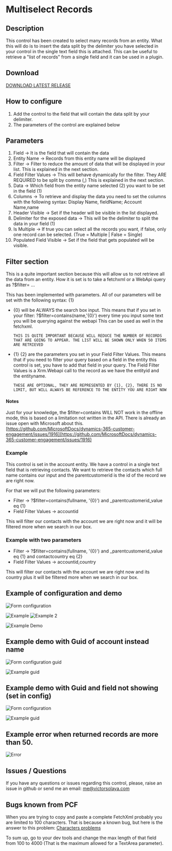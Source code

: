 # Multiselect Records

## Description

This control has been created to select many records from an entity.
What this will do is to insert the data split by the delimiter you have selected in your control in the single text field this is attached.
This can be useful to retrieve a "list of records" from a single field and it can be used in a plugin.

## Download

[DOWNLOAD LATEST RELEASE](https://github.com/victorsolaya/Multiselect_Records_PCF/releases/latest)

## How to configure

1. Add the control to the field that will contain the data split by your delimiter.
2. The parameters of the control are explained below

## Parameters

1. Field -> It is the field that will contain the data
2. Entity Name -> Records from this entity name will be displayed
3. Filter -> Filter to reduce the amount of data that will be displayed in your list. This is explained in the next section.
4. Field Filter Values -> This will behave dynamically for the filter. They ARE REQUIRED to be split by comma (,) This is explained in the next section.
5. Data -> Which field from the entity name selected (2) you want to be set in the field (1)
6. Columns -> To retrieve and display the data you need to set the columns with the following syntax: Display Name, fieldName; Account Name,name
7. Header Visible -> Set if the header will be visible in the list displayed.
8. Delimiter for the exposed data -> This will be the delimiter to split the data in your field (1)
9. Is Multiple -> If true you can select all the records you want, if false, only one record can be selected. (True = Multiple | False = Single)
10. Populated Field Visible -> Set if the field that gets populated will be visible.

## Filter section

This is a quite important section because this will allow us to not retrieve all the data from an entity.
How it is set is to take a fetchxml or a WebApi query as ?$filter= ...

This has been implemented with parameters. All of our parameters will be set with the following syntax: {1}

- {0} will be ALWAYS the search box input.
This means that if you set in your filter: ?$filter=contains(name,'{0}') every time you input some text you will be querying against the webapi
This can be used as well in the fetchxml.

      THIS IS QUITE IMPORTANT BECAUSE WILL REDUCE THE NUMBER OF RECORDS THAT ARE GOING TO APPEAR. THE LIST WILL BE SHOWN ONLY WHEN 50 ITEMS ARE RETRIEVED

- {1} {2} are the parameters you set in your Field Filter Values.
This means that if you need to filter your query based on a field in the entity this control is set, you have to add that field in your query.
The Field Filter Values is a Xrm.Webapi call to the record as we have the entityid and the entityname.

      THESE ARE OPTIONAL, THEY ARE REPRESENTED BY {1}, {2}, THERE IS NO LIMIT, BUT WILL ALWAYS BE REFERENCE TO THE ENTITY YOU ARE RIGHT NOW

#### Notes

Just for your knowledge, the $filter=contains WILL NOT work in the offline mode, this is based on a limitation not written in the API.
There is already an issue open with Microsoft about this. [https://github.com/MicrosoftDocs/dynamics-365-customer-engagement/issues/1916](https://github.com/MicrosoftDocs/dynamics-365-customer-engagement/issues/1916)

### Example

This control is set in the account entity.
We have a control in a single text field that is retrieving contacts.
We want to retrieve the contacts which full name contains our input and the parentcustomerid is the id of the record we are right now.

For that we will put the following parameters:
- Filter -> ?$filter=contains(fullname, '{0}') and _parentcustomerid_value eq {1}
- Field Filter Values -> accountid

This will filter our contacts with the account we are right now and it will be filtered more when we search in our box.

### Example with two parameters

- Filter -> ?$filter=contains(fullname, '{0}') and _parentcustomerid_value eq {1} and contactcountry eq {2}
- Field Filter Values -> accountid,country

This will filter our contacts with the account we are right now and its country plus it will be filtered more when we search in our box.

## Example of configuration and demo

![Form configuration](assets/configuration.png)

![Example](assets/example.png)
![Example 2](assets/example-2.png)

![Example Demo](assets/example-demo.gif)

## Example demo with Guid of account instead name

![Form configuration guid](assets/configuration-guid.png)

![Example guid](assets/example-demo-2.png)

## Example demo with Guid and field not showing (set in config)

![Form configuration](assets/configuration-guid-2.png)

![Example guid](assets/example-demo-3.gif)

## Example error when returned records are more than 50.

![Error](assets/error.png)


## Issues / Questions

If you have any questions or issues regarding this control, please, raise an issue in github or send me an email: me@victorsolaya.com

## Bugs known from PCF

When you are trying to copy and paste a complete FetchXml probably you are limited to 100 characters. That is because a known bug, but here is the answer to this problem:
[Characters problems](https://powerusers.microsoft.com/t5/Power-Apps-Pro-Dev-ISV/Problem-with-maximum-length-of-Input-parameters-which-are-of/m-p/289788/highlight/true#M231)

To sum up, go to your dev tools and change the max length of that field from 100 to 4000 (That is the maximum allowed for a TextArea parameter).

